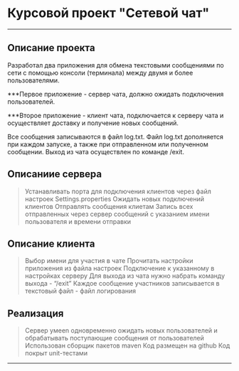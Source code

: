 # Курсовой проект "Сетевой чат"

---

## Описание проекта

Разработал два приложения для обмена текстовыми сообщениями по сети с помощью консоли (терминала) между двумя и более пользователями.

***Первое приложение - сервер чата, должно ожидать подключения пользователей.

***Второе приложение - клиент чата, подключается к серверу чата и осуществляет доставку и получение новых сообщений.

Все сообщения записываются в файл log.txt. Файл log.txt дополняется при каждом запуске, а также при отправленном или полученном сообщении. Выход из чата осуществлен по команде /exit.

## Описаниие сервера

 > Устанавливать порта для подключения клиентов через файл настроек Settings.properties
 > Ожидать новых подключений клиентов
 > Отправлять сообщения клиетам
 > Запись всех отправленных через сервер сообщений с указанием имени пользователя и времени отправки

## Описание клиента

 > Выбор имени для участия в чате
 > Прочитать настройки приложения из файла настроек
 > Подключение к указанному в настройках серверу
 > Для выхода из чата нужно набрать команду выхода - “/exit”
 > Каждое сообщение участников записывается в текстовый файл - файл логирования

## Реализация

 > Сервер умеen одновременно ожидать новых пользователей и обрабатывать поступающие сообщения от пользователей
 > Использован сборщик пакетов maven
 > Код размещен на github
 > Код покрыт unit-тестами
 ---